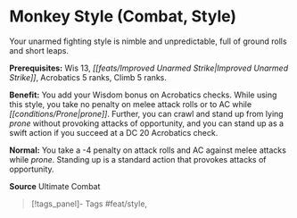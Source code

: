 ﻿---
cssclass: [feats]

---
# Monkey Style (Combat, Style)

Your unarmed fighting style is nimble and unpredictable, full of ground rolls and short leaps.

**Prerequisites:** Wis 13, _[[feats/Improved Unarmed Strike|Improved Unarmed Strike]]_, Acrobatics 5 ranks, Climb 5 ranks.

**Benefit:** You add your Wisdom bonus on Acrobatics checks. While using this style, you take no penalty on melee attack rolls or to AC while _[[conditions/Prone|prone]]_. Further, you can crawl and stand up from lying _prone_ without provoking attacks of opportunity, and you can stand up as a swift action if you succeed at a DC 20 Acrobatics check.

**Normal:** You take a -4 penalty on attack rolls and AC against melee attacks while _prone_. Standing up is a standard action that provokes attacks of opportunity.

**Source** Ultimate Combat
>[!tags_panel]- Tags
> #feat/style, 